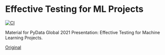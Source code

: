 # Effective Testing for ML Projects

[![CI](https://github.com/edublancas/ml-testing/workflows/CI/badge.svg)](https://github.com/edublancas/ml-testing/workflows/CI/badge.svg)

Material for PyData Global 2021 Presentation: Effective Testing for Machine Learning Projects.


[Original](https://www.kaggle.com/roshansharma/heart-diseases-analysis)
